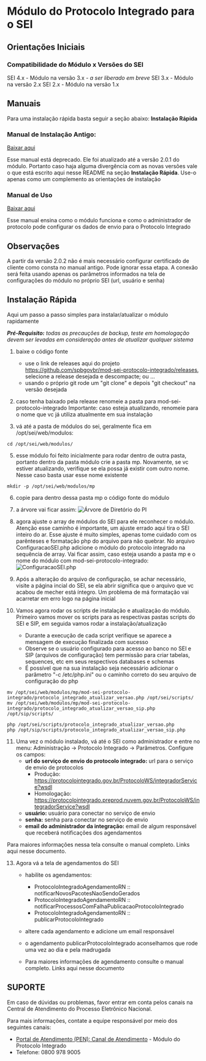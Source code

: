 # Módulo do Protocolo Integrado para o SEI

## Orientações Iniciais

### Compatibilidade do Módulo x Versões do SEI

SEI 4.x - Módulo na versão 3.x - *a ser liberado em breve*
SEI 3.x - Módulo na versão 2.x
SEI 2.x - Módulo na versão 1.x


## Manuais

Para uma instalação rápida basta seguir a seção abaixo: **Instalação Rápida**

### Manual de Instalação Antigo:
[Baixar aqui](docs/Manual_de_Instalacao_2.0.1.pdf)

Esse manual está deprecado. Ele foi atualizado até a versão 2.0.1 do módulo. Portanto caso haja alguma divergência com as novas versões vale o que está escrito aqui nesse README na seção **Instalação Rápida**. Use-o apenas como um complemento as orientações de instalação

### Manual de Uso
[Baixar aqui](docs/Manual_de_Uso.pdf)

Esse manual ensina como o módulo funciona e como o administrador de protocolo pode configurar os dados de envio para o Protocolo Integrado


## Observações

A partir da versão 2.0.2 não é mais necessário configurar certificado de cliente como consta no manual antigo. Pode ignorar essa etapa.
A conexão será feita usando apenas os parâmetros informados na tela de configurações do módulo no próprio SEI (url, usuário e senha)



## Instalação Rápida

Aqui um passo a passo simples para instalar/atualizar o módulo rapidamente

***Pré-Requisito:** todas as precauções de backup, teste em homologação devem ser levadas em consideração antes de atualizar qualquer sistema*

 1. baixe o código fonte
	 - use o link de releases aqui do projeto https://github.com/spbgovbr/mod-sei-protocolo-integrado/releases, selecione a release desejada e descompacte; ou ...
	 - usando o próprio git rode um "git clone" e depois "git checkout" na versão desejada
	 
 2. caso tenha baixado pela release renomeie a pasta para mod-sei-protocolo-integrado
	Importante: caso esteja atualizando, renomeie para o nome que vc já utiliza atualmente em sua instalação
	
 3. vá até a pasta de módulos do sei, geralmente fica em /opt/sei/web/modulos:
```
cd /opt/sei/web/modulos/
```
 
 5. esse módulo foi feito inicialmente para rodar dentro de outra pasta, portanto dentro da pasta módulo crie a pasta mp. Novamente, se vc estiver atualizando, verifique se ela possa já existir com outro nome. Nesse caso basta usar esse nome existente
```
mkdir -p /opt/sei/web/modulos/mp
```
  
 6. copie para dentro dessa pasta mp o código fonte do módulo
 
 7. a árvore vai ficar assim:
 ![Árvore de Diretório do PI](docs/images/manualinstalacao_01)
 
 8. agora ajuste o array de módulos do SEI para ele reconhecer o módulo. Atenção esse caminho é importante, um ajuste errado aqui tira o SEI inteiro do ar. Esse ajuste é muito simples, apenas tome cuidado com os parênteses e formatação php do arquivo para não quebrar. 
 No arquivo ConfiguracaoSEI.php adicione o módulo do protocolo integrado na sequência de array. Vai ficar assim, caso esteja usando a pasta mp e o nome do módulo com mod-sei-protocolo-integrado:
 ![ConfiguracaoSEI.php](docs/images/manualinstalacao_02)
 
 9. Após a alteração do arquivo de configuração, se achar necessário, visite a página incial do SEI, se ela abrir significa que o arquivo que vc acabou de mecher está íntegro. Um problema de má formatação vai acarretar em erro logo na página inicial
  
 10. Vamos agora rodar os scripts de instalação e atualização do módulo. Primeiro vamos mover os scripts para as respectivas pastas scripts do SEI e SIP, em seguida vamos rodar a instalação/atualização
 
	 - Durante a execução de cada script verifique se aparece a mensagem de execução finalizada com sucesso
	 - Observe se o usuário configurado para acesso ao banco no SEI e SIP (arquivos de configuração) tem permissão para criar tabelas, sequences, etc em seus respectivos databases e schemas
	 - É possível que na sua instalação seja necessário adicionar o parâmetro "-c /etc/php.ini" ou o caminho correto do seu arquivo de configuração do php
 
```
mv /opt/sei/web/modulos/mp/mod-sei-protocolo-integrado/protocolo_integrado_atualizar_versao.php /opt/sei/scripts/
mv /opt/sei/web/modulos/mp/mod-sei-protocolo-integrado/protocolo_integrado_atualizar_versao_sip.php /opt/sip/scripts/
``` 

```
php /opt/sei/scripts/protocolo_integrado_atualizar_versao.php
php /opt/sip/scripts/protocolo_integrado_atualizar_versao_sip.php
``` 

 
11. Uma vez o módulo instalado, vá até o SEI como administrador e entre no menu: Administração -> Protocolo Integrado -> Parâmetros. 
Configure os campos: 
	- **url do serviço de envio do protocolo integrado:** url para o serviço de envio de protocolos
		- Produção: https://protocolointegrado.gov.br/ProtocoloWS/integradorService?wsdl
		- Homologação: https://protocolointegrado.preprod.nuvem.gov.br/ProtocoloWS/integradorService?wsdl
	- **usuário:** usuário para conectar no serviço de envio
	- **senha:** senha para conectar no serviço de envio
	- **email do administrador da integração:** email de algum responsável que receberá notificações dos agendamentos

Para maiores informações nessa tela consulte o manual completo. Links aqui nesse documento.

 13. Agora vá a tela de agendamentos do SEI
	 - habilite os agendamentos: 
		 - ProtocoloIntegradoAgendamentoRN :: notificarNovosPacotesNaoSendoGerados
		 - ProtocoloIntegradoAgendamentoRN :: notificarProcessosComFalhaPublicacaoProtocoloIntegrado
		 - ProtocoloIntegradoAgendamentoRN :: publicarProtocoloIntegrado
	
	 - altere cada agendamento e adicione um email responsável
	 - o agendamento publicarProtocoloIntegrado aconselhamos que rode uma vez ao dia e pela madrugada
	 - Para maiores informações de agendamento consulte o manual completo. Links aqui nesse documento
	

## SUPORTE

Em caso de dúvidas ou problemas, favor entrar em conta pelos canais na Central de Atendimento do Processo Eletrônico Nacional.

Para mais informações, contate a equipe responsável por meio dos seguintes canais:

-   [Portal de Atendimento (PEN): Canal de Atendimento](https://portaldeservicos.economia.gov.br/)  - Módulo do Protocolo Integrado
-   Telefone: 0800 978 9005